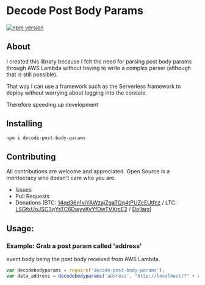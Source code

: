 # Decode Post Body Params

[![npm version](https://badge.fury.io/js/decode-post-body-params.svg)](https://badge.fury.io/js/decode-post-body-params)

## About

I created this library because I felt the need for parsing post body params through AWS Lambda without having to write a complex parser (although that is still possible).

That way I can use a framework such as the Serverless framework to deploy without worrying about logging into the console.

Therefore speeding up development

## Installing

```bash
npm i decode-post-body-params
```

## Contributing

All contributions are welcome and appreciated. Open Source is a meritocracy who doesn't care who you are.

* Issues
* Pull Requests
* Donations (BTC: [14qd36n1viYAWzajZgaTQq4tPUZcEUtfcz](http://blockr.io/address/info/14qd36n1viYAWzajZgaTQq4tPUZcEUtfcz) / LTC: [LSGfxUoJSC3qYsTC6DwyvKvYfDwTVXrcE2](http://ltc.blockr.io/address/info/LSGfxUoJSC3qYsTC6DwyvKvYfDwTVXrcE2) / [Dollars](https://donate.nolim1t.co))

## Usage:

### Example: Grab a post param called 'address'

event.body being the post body received from AWS Lambda.

```javascript
var decodebodyparams = require('decode-post-body-params');
var data_address = decodebodyparams('address', "http://localhost/?" + event.body);
```
